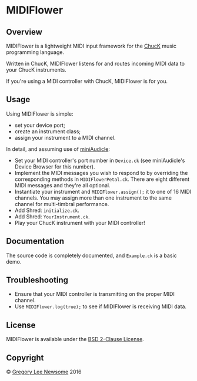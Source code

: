 MIDIFlower
==========

Overview
--------

MIDIFlower is a lightweight MIDI input framework for the [ChucK](http://chuck.stanford.edu/) music programming language.

Written in ChucK, MIDIFlower listens for and routes incoming MIDI data to your ChucK instruments.

If you're using a MIDI controller with ChucK, MIDIFlower is for you.

Usage
-----

Using MIDIFlower is simple:

- set your device port;
- create an instrument class;
- assign your instrument to a MIDI channel.

In detail, and assuming use of [miniAudicle](http://chuck.stanford.edu/release/):

- Set your MIDI controller's port number in `Device.ck` (see miniAudicle's Device Browser for this number).
- Implement the MIDI messages you wish to respond to by overriding the corresponding methods in `MIDIFlowerPetal.ck`. There are eight different MIDI messages and they're all optional.
- Instantiate your instrument and `MIDIFlower.assign();` it to one of 16 MIDI channels. You may assign more than one instrument to the same channel for multi-timbral performance.
- Add Shred: `initialize.ck`.
- Add Shred: `YourInstrument.ck`.
- Play your ChucK instrument with your MIDI controller!

Documentation
-------------

The source code is completely documented, and `Example.ck` is a basic demo.

Troubleshooting
---------------

- Ensure that your MIDI controller is transmitting on the proper MIDI channel.
- Use `MIDIFlower.log(true);` to see if MIDIFlower is receiving MIDI data.

License
-------

MIDIFlower is available under the [BSD 2-Clause License](https://opensource.org/licenses/BSD-2-Clause).

Copyright
---------

© [Gregory Lee Newsome](http://gregoryleenewsome.ca/) 2016
